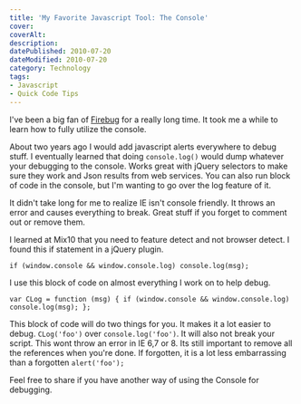 ```yaml
---
title: 'My Favorite Javascript Tool: The Console'
cover:
coverAlt:
description:
datePublished: 2010-07-20  
dateModified: 2010-07-20 
category: Technology
tags:
- Javascript
- Quick Code Tips
---
```


I've been a big fan of [Firebug](http://getfirebug.com/) for a really long time. It took me a while to learn how to fully utilize the console.  

About two years ago I would add javascript alerts everywhere to debug stuff.  I eventually learned that doing `console.log()` would dump whatever your debugging to the console.  Works great with jQuery selectors to make sure they work and Json results from web services.  You can also run block of code in the console, but I'm wanting to go over the log feature of it.
<!-- more -->
It didn't take long for me to realize IE isn't console friendly.  It throws an error and causes everything to break. Great stuff if you forget to comment out or remove them.

I learned at Mix10 that you need to feature detect and not browser detect.  I found this if statement in a jQuery plugin.

`
if (window.console && window.console.log)
        console.log(msg);
`

I use this block of code on almost everything I work on to help debug.

`
var CLog = function (msg) {
    if (window.console && window.console.log)
        console.log(msg);
};
`

This block of code will do two things for you. It makes it a lot easier to debug. `CLog('foo')` over `console.log('foo')`. It will also not break your script. This wont throw an error in IE 6,7 or 8.  Its still important to remove all the references when you're done. If forgotten, it is a lot less embarrassing than a forgotten `alert('foo');`

Feel free to share if you have another way of using the Console for debugging.
